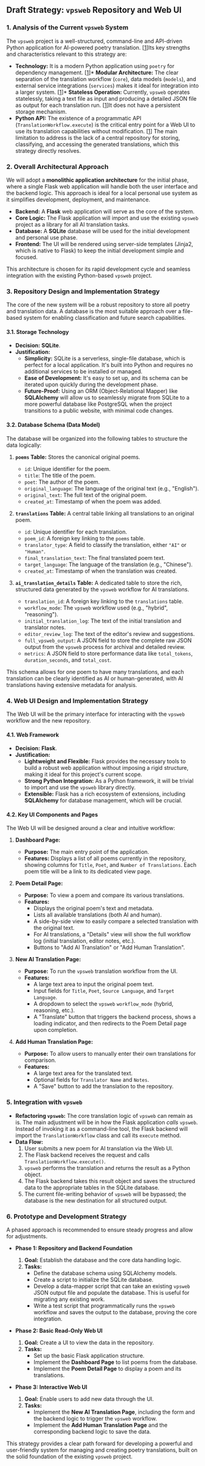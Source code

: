 ## Draft Strategy: `vpsweb` Repository and Web UI

### 1. Analysis of the Current `vpsweb` System

The `vpsweb` project is a well-structured, command-line and API-driven Python application for AI-powered poetry translation. [[1](https://www.google.com/url?sa=E&q=https%3A%2F%2Fgithub.com%2FOCboy5%2Fvpsweb)]Its key strengths and characteristics relevant to this strategy are:

*   **Technology:** It is a modern Python application using `poetry` for dependency management.
[[1](https://www.google.com/url?sa=E&q=https%3A%2F%2Fgithub.com%2FOCboy5%2Fvpsweb)]*   **Modular Architecture:** The clear separation of the translation workflow (`core`), data models (`models`), and external service integrations (`services`) makes it ideal for integration into a larger system.
[[1](https://www.google.com/url?sa=E&q=https%3A%2F%2Fgithub.com%2FOCboy5%2Fvpsweb)]*   **Stateless Operation:** Currently, `vpsweb` operates statelessly, taking a text file as input and producing a detailed JSON file as output for each translation run. [[1](https://www.google.com/url?sa=E&q=https%3A%2F%2Fgithub.com%2FOCboy5%2Fvpsweb)]It does not have a persistent storage mechanism.
*   **Python API:** The existence of a programmatic API (`TranslationWorkflow.execute`) is the critical entry point for a Web UI to use its translation capabilities without modification.
[[1](https://www.google.com/url?sa=E&q=https%3A%2F%2Fgithub.com%2FOCboy5%2Fvpsweb)]
The main limitation to address is the lack of a central repository for storing, classifying, and accessing the generated translations, which this strategy directly resolves.

### 2. Overall Architectural Approach

We will adopt a **monolithic application architecture** for the initial phase, where a single Flask web application will handle both the user interface and the backend logic. This approach is ideal for a local personal use system as it simplifies development, deployment, and maintenance.

*   **Backend:** A **Flask** web application will serve as the core of the system.
*   **Core Logic:** The Flask application will import and use the existing `vpsweb` project as a library for all AI translation tasks.
*   **Database:** A **SQLite** database will be used for the initial development and personal use phase.
*   **Frontend:** The UI will be rendered using server-side templates (Jinja2, which is native to Flask) to keep the initial development simple and focused.

This architecture is chosen for its rapid development cycle and seamless integration with the existing Python-based `vpsweb` project.

### 3. Repository Design and Implementation Strategy

The core of the new system will be a robust repository to store all poetry and translation data. A database is the most suitable approach over a file-based system for enabling classification and future search capabilities.

#### 3.1. Storage Technology

*   **Decision:** **SQLite**.
*   **Justification:**
    *   **Simplicity:** SQLite is a serverless, single-file database, which is perfect for a local application. It's built into Python and requires no additional services to be installed or managed.
    *   **Ease of Development:** It's easy to set up, and its schema can be iterated upon quickly during the development phase.
    *   **Future-Proof:** Using an ORM (Object-Relational Mapper) like **SQLAlchemy** will allow us to seamlessly migrate from SQLite to a more powerful database like PostgreSQL when the project transitions to a public website, with minimal code changes.

#### 3.2. Database Schema (Data Model)

The database will be organized into the following tables to structure the data logically:

1.  **`poems` Table:** Stores the canonical original poems.
    *   `id`: Unique identifier for the poem.
    *   `title`: The title of the poem.
    *   `poet`: The author of the poem.
    *   `original_language`: The language of the original text (e.g., "English").
    *   `original_text`: The full text of the original poem.
    *   `created_at`: Timestamp of when the poem was added.

2.  **`translations` Table:** A central table linking all translations to an original poem.
    *   `id`: Unique identifier for each translation.
    *   `poem_id`: A foreign key linking to the `poems` table.
    *   `translator_type`: A field to classify the translation, either `"AI"` or `"Human"`.
    *   `final_translation_text`: The final translated poem text.
    *   `target_language`: The language of the translation (e.g., "Chinese").
    *   `created_at`: Timestamp of when the translation was created.

3.  **`ai_translation_details` Table:** A dedicated table to store the rich, structured data generated by the `vpsweb` workflow for AI translations.
    *   `translation_id`: A foreign key linking to the `translations` table.
    *   `workflow_mode`: The `vpsweb` workflow used (e.g., "hybrid", "reasoning").
    *   `initial_translation_log`: The text of the initial translation and translator notes.
    *   `editor_review_log`: The text of the editor's review and suggestions.
    *   `full_vpsweb_output`: A JSON field to store the complete raw JSON output from the `vpsweb` process for archival and detailed review.
    *   `metrics`: A JSON field to store performance data like `total_tokens`, `duration_seconds`, and `total_cost`.

This schema allows for one poem to have many translations, and each translation can be clearly identified as AI or human-generated, with AI translations having extensive metadata for analysis.

### 4. Web UI Design and Implementation Strategy

The Web UI will be the primary interface for interacting with the `vpsweb` workflow and the new repository.

#### 4.1. Web Framework

*   **Decision:** **Flask**.
*   **Justification:**
    *   **Lightweight and Flexible:** Flask provides the necessary tools to build a robust web application without imposing a rigid structure, making it ideal for this project's current scope.
    *   **Strong Python Integration:** As a Python framework, it will be trivial to import and use the `vpsweb` library directly.
    *   **Extensible:** Flask has a rich ecosystem of extensions, including **SQLAlchemy** for database management, which will be crucial.

#### 4.2. Key UI Components and Pages

The Web UI will be designed around a clear and intuitive workflow:

1.  **Dashboard Page:**
    *   **Purpose:** The main entry point of the application.
    *   **Features:** Displays a list of all poems currently in the repository, showing columns for `Title`, `Poet`, and `Number of Translations`. Each poem title will be a link to its dedicated view page.

2.  **Poem Detail Page:**
    *   **Purpose:** To view a poem and compare its various translations.
    *   **Features:**
        *   Displays the original poem's text and metadata.
        *   Lists all available translations (both AI and human).
        *   A side-by-side view to easily compare a selected translation with the original text.
        *   For AI translations, a "Details" view will show the full workflow log (initial translation, editor notes, etc.).
        *   Buttons to "Add AI Translation" or "Add Human Translation".

3.  **New AI Translation Page:**
    *   **Purpose:** To run the `vpsweb` translation workflow from the UI.
    *   **Features:**
        *   A large text area to input the original poem text.
        *   Input fields for `Title`, `Poet`, `Source Language`, and `Target Language`.
        *   A dropdown to select the `vpsweb` `workflow_mode` (hybrid, reasoning, etc.).
        *   A "Translate" button that triggers the backend process, shows a loading indicator, and then redirects to the Poem Detail page upon completion.

4.  **Add Human Translation Page:**
    *   **Purpose:** To allow users to manually enter their own translations for comparison.
    *   **Features:**
        *   A large text area for the translated text.
        *   Optional fields for `Translator Name` and `Notes`.
        *   A "Save" button to add the translation to the repository.

### 5. Integration with `vpsweb`

*   **Refactoring `vpsweb`:** The core translation logic of `vpsweb` can remain as is. The main adjustment will be in how the Flask application *calls* `vpsweb`. Instead of invoking it as a command-line tool, the Flask backend will import the `TranslationWorkflow` class and call its `execute` method.
*   **Data Flow:**
    1.  User submits a new poem for AI translation via the Web UI.
    2.  The Flask backend receives the request and calls `TranslationWorkflow.execute()`.
    3.  `vpsweb` performs the translation and returns the result as a Python object.
    4.  The Flask backend takes this result object and saves the structured data to the appropriate tables in the SQLite database.
    5.  The current file-writing behavior of `vpsweb` will be bypassed; the database is the new destination for all structured output.

### 6. Prototype and Development Strategy

A phased approach is recommended to ensure steady progress and allow for adjustments.

*   **Phase 1: Repository and Backend Foundation**
    1.  **Goal:** Establish the database and the core data handling logic.
    2.  **Tasks:**
        *   Define the database schema using SQLAlchemy models.
        *   Create a script to initialize the SQLite database.
        *   Develop a data-mapper script that can take an existing `vpsweb` JSON output file and populate the database. This is useful for migrating any existing work.
        *   Write a test script that programmatically runs the `vpsweb` workflow and saves the output to the database, proving the core integration.

*   **Phase 2: Basic Read-Only Web UI**
    1.  **Goal:** Create a UI to view the data in the repository.
    2.  **Tasks:**
        *   Set up the basic Flask application structure.
        *   Implement the **Dashboard Page** to list poems from the database.
        *   Implement the **Poem Detail Page** to display a poem and its translations.

*   **Phase 3: Interactive Web UI**
    1.  **Goal:** Enable users to add new data through the UI.
    2.  **Tasks:**
        *   Implement the **New AI Translation Page**, including the form and the backend logic to trigger the `vpsweb` workflow.
        *   Implement the **Add Human Translation Page** and the corresponding backend logic to save the data.

This strategy provides a clear path forward for developing a powerful and user-friendly system for managing and creating poetry translations, built on the solid foundation of the existing `vpsweb` project.